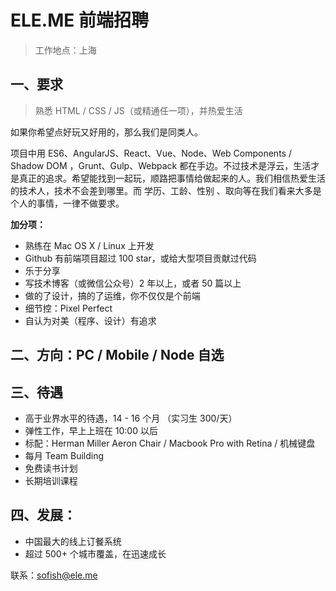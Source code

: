 # ELE.ME 前端招聘

> 工作地点：上海

## 一、要求

> 熟悉 HTML / CSS / JS（或精通任一项），并热爱生活

如果你希望点好玩又好用的，那么我们是同类人。

项目中用 ES6、AngularJS、React、Vue、Node、Web Components / Shadow DOM ，Grunt、Gulp、Webpack  都在手边。不过技术是浮云，生活才是真正的追求。希望能找到一起玩，顺路把事情给做起来的人。我们相信热爱生活的技术人，技术不会差到哪里。而 学历、工龄、性别 、取向等在我们看来大多是个人的事情，一律不做要求。

**加分项：**
- 熟练在 Mac OS X / Linux 上开发
- Github 有前端项目超过 100 star，或给大型项目贡献过代码
- 乐于分享
- 写技术博客（或微信公众号）2 年以上，或者 50 篇以上
- 做的了设计，搞的了运维，你不仅仅是个前端
- 细节控：Pixel Perfect
- 自认为对美（程序、设计）有追求

## 二、方向：PC / Mobile / Node 自选

## 三、待遇

- 高于业界水平的待遇，14 - 16 个月 （实习生 300/天）
- 弹性工作，早上上班在 10:00 以后
- 标配：Herman Miller Aeron Chair / Macbook Pro with Retina / 机械键盘
- 每月 Team Building
- 免费读书计划
- 长期培训课程

## 四、发展：

- 中国最大的线上订餐系统
- 超过 500+ 个城市覆盖，在迅速成长


联系：sofish@ele.me
